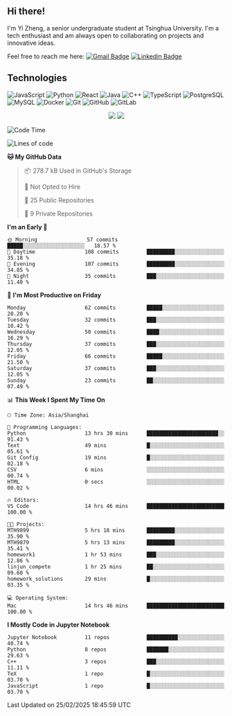 ## Hi there!

I'm Yi Zheng, a senior undergraduate student at Tsinghua University. I'm a tech enthusiast and am always open to collaborating on projects and innovative ideas.

Feel free to reach me here: [![Gmail Badge](https://img.shields.io/badge/-zhengyi20thu@gmail.com-c14438?style=flat-square&logo=Gmail&logoColor=white&link=mailto:zhengyi20thu@gmail.com)](mailto:zhengyi20thu@gmail.com)
[![Linkedin Badge](https://img.shields.io/badge/-yizheng20-blue?style=flat-square&logo=Linkedin&logoColor=white&link=https://www.linkedin.com/in/yizheng20/)](https://www.linkedin.com/in/yi-zheng-mfe/)

## Technologies

![JavaScript](https://img.shields.io/badge/-JavaScript-black?style=flat-square&logo=javascript)
![Python](https://img.shields.io/badge/-Python-black?style=flat-square&logo=Python)
![React](https://img.shields.io/badge/-React-black?style=flat-square&logo=react)
![Java](https://img.shields.io/badge/-java-E34A86?style=flat-square&logo=java)
![C++](https://img.shields.io/badge/-C++-00599C?style=flat-square&logo=c)
![TypeScript](https://img.shields.io/badge/-TypeScript-007ACC?style=flat-square&logo=typescript)
![PostgreSQL](https://img.shields.io/badge/-PostgreSQL-336791?style=flat-square&logo=postgresql)
![MySQL](https://img.shields.io/badge/-MySQL-black?style=flat-square&logo=mysql)
![Docker](https://img.shields.io/badge/-Docker-black?style=flat-square&logo=docker)
![Git](https://img.shields.io/badge/-Git-black?style=flat-square&logo=git)
![GitHub](https://img.shields.io/badge/-GitHub-181717?style=flat-square&logo=github)
![GitLab](https://img.shields.io/badge/-GitLab-FCA121?style=flat-square&logo=gitlab)

<p align="center">
    <img src = "https://github-readme-stats.vercel.app/api?username=Zheng-Yi-git&show_icons=true&theme=yeblu&hide_border=true&count_private=true">
    <img src = "https://github-readme-stats.vercel.app/api/top-langs/?username=Zheng-Yi-git&hide=html,css&theme=yeblu&layout=compact&hide_border=true&count_private=true&langs_count=8">
</p>

<!--START_SECTION:waka-->
![Code Time](http://img.shields.io/badge/Code%20Time-1%2C172%20hrs%2017%20mins-blue)

![Lines of code](https://img.shields.io/badge/From%20Hello%20World%20I%27ve%20Written-2.7%20million%20lines%20of%20code-blue)

**🐱 My GitHub Data** 

> 📦 278.7 kB Used in GitHub's Storage 
 > 
> 🚫 Not Opted to Hire
 > 
> 📜 25 Public Repositories 
 > 
> 🔑 9 Private Repositories 
 > 
**I'm an Early 🐤** 

```text
🌞 Morning                57 commits          █████░░░░░░░░░░░░░░░░░░░░   18.57 % 
🌆 Daytime                108 commits         █████████░░░░░░░░░░░░░░░░   35.18 % 
🌃 Evening                107 commits         █████████░░░░░░░░░░░░░░░░   34.85 % 
🌙 Night                  35 commits          ███░░░░░░░░░░░░░░░░░░░░░░   11.40 % 
```
📅 **I'm Most Productive on Friday** 

```text
Monday                   62 commits          █████░░░░░░░░░░░░░░░░░░░░   20.20 % 
Tuesday                  32 commits          ███░░░░░░░░░░░░░░░░░░░░░░   10.42 % 
Wednesday                50 commits          ████░░░░░░░░░░░░░░░░░░░░░   16.29 % 
Thursday                 37 commits          ███░░░░░░░░░░░░░░░░░░░░░░   12.05 % 
Friday                   66 commits          █████░░░░░░░░░░░░░░░░░░░░   21.50 % 
Saturday                 37 commits          ███░░░░░░░░░░░░░░░░░░░░░░   12.05 % 
Sunday                   23 commits          ██░░░░░░░░░░░░░░░░░░░░░░░   07.49 % 
```


📊 **This Week I Spent My Time On** 

```text
🕑︎ Time Zone: Asia/Shanghai

💬 Programming Languages: 
Python                   13 hrs 30 mins      ███████████████████████░░   91.43 % 
Text                     49 mins             █░░░░░░░░░░░░░░░░░░░░░░░░   05.61 % 
Git Config               19 mins             █░░░░░░░░░░░░░░░░░░░░░░░░   02.18 % 
CSV                      6 mins              ░░░░░░░░░░░░░░░░░░░░░░░░░   00.74 % 
HTML                     0 secs              ░░░░░░░░░░░░░░░░░░░░░░░░░   00.02 % 

🔥 Editors: 
VS Code                  14 hrs 46 mins      █████████████████████████   100.00 % 

🐱‍💻 Projects: 
MTH9899                  5 hrs 18 mins       █████████░░░░░░░░░░░░░░░░   35.90 % 
MTH9879                  5 hrs 13 mins       █████████░░░░░░░░░░░░░░░░   35.41 % 
homework1                1 hr 53 mins        ███░░░░░░░░░░░░░░░░░░░░░░   12.86 % 
linjun_compete           1 hr 25 mins        ██░░░░░░░░░░░░░░░░░░░░░░░   09.60 % 
homework_solutions       29 mins             █░░░░░░░░░░░░░░░░░░░░░░░░   03.35 % 

💻 Operating System: 
Mac                      14 hrs 46 mins      █████████████████████████   100.00 % 
```

**I Mostly Code in Jupyter Notebook** 

```text
Jupyter Notebook         11 repos            ██████████░░░░░░░░░░░░░░░   40.74 % 
Python                   8 repos             ███████░░░░░░░░░░░░░░░░░░   29.63 % 
C++                      3 repos             ███░░░░░░░░░░░░░░░░░░░░░░   11.11 % 
TeX                      1 repo              █░░░░░░░░░░░░░░░░░░░░░░░░   03.70 % 
JavaScript               1 repo              █░░░░░░░░░░░░░░░░░░░░░░░░   03.70 % 
```




 Last Updated on 25/02/2025 18:45:59 UTC
<!--END_SECTION:waka-->
